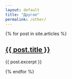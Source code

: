 ```yaml
---
layout: default
title: "Другое" 
permalink: /other/
---
```

{% for post in site.articles %}
  <h2><a href="{{ post.url }}">{{ post.title }}</a></h2>
  <p>{{ post.excerpt }}</p>
{% endfor %}
